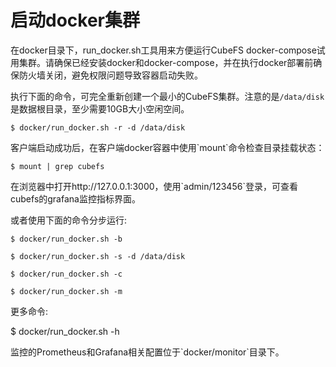# 启动docker集群

在docker目录下，run_docker.sh工具用来方便运行CubeFS docker-compose试用集群。请确保已经安装docker和docker-compose，并在执行docker部署前确保防火墙关闭，避免权限问题导致容器启动失败。

执行下面的命令，可完全重新创建一个最小的CubeFS集群。注意的是`/data/disk`是数据根目录，至少需要10GB大小空闲空间。

`$ docker/run_docker.sh -r -d /data/disk`

客户端启动成功后，在客户端docker容器中使用\`mount\`命令检查目录挂载状态：

`$ mount | grep cubefs`

在浏览器中打开http://127.0.0.1:3000，使用\`admin/123456\`登录，可查看cubefs的grafana监控指标界面。

或者使用下面的命令分步运行:

```
$ docker/run_docker.sh -b

$ docker/run_docker.sh -s -d /data/disk

$ docker/run_docker.sh -c

$ docker/run_docker.sh -m
```

更多命令:

$ docker/run_docker.sh -h

监控的Prometheus和Grafana相关配置位于\`docker/monitor\`目录下。